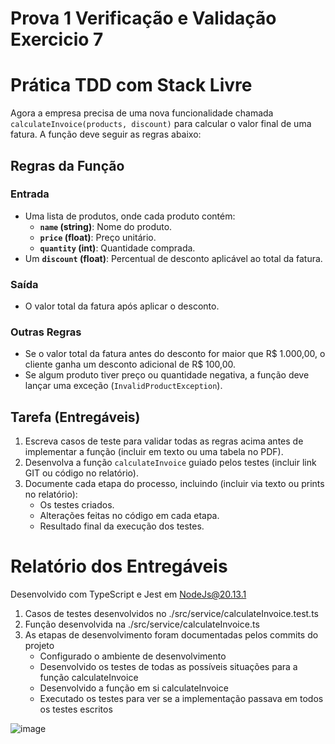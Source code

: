 # Prova 1 Verificação e Validação Exercicio 7 

# Prática TDD com Stack Livre

Agora a empresa precisa de uma nova funcionalidade chamada `calculateInvoice(products, discount)` para calcular o valor final de uma fatura. A função deve seguir as regras abaixo:

## Regras da Função

### Entrada
- Uma lista de produtos, onde cada produto contém:
  - **`name` (string)**: Nome do produto.
  - **`price` (float)**: Preço unitário.
  - **`quantity` (int)**: Quantidade comprada.
- Um **`discount` (float)**: Percentual de desconto aplicável ao total da fatura.

### Saída
- O valor total da fatura após aplicar o desconto.

### Outras Regras
- Se o valor total da fatura antes do desconto for maior que R$ 1.000,00, o cliente ganha um desconto adicional de R$ 100,00.
- Se algum produto tiver preço ou quantidade negativa, a função deve lançar uma exceção (`InvalidProductException`).

## Tarefa (Entregáveis)

1. Escreva casos de teste para validar todas as regras acima antes de implementar a função (incluir em texto ou uma tabela no PDF).
2. Desenvolva a função `calculateInvoice` guiado pelos testes (incluir link GIT ou código no relatório).
3. Documente cada etapa do processo, incluindo (incluir via texto ou prints no relatório):
   - Os testes criados.
   - Alterações feitas no código em cada etapa.
   - Resultado final da execução dos testes.

# Relatório dos Entregáveis
Desenvolvido com TypeScript e Jest em NodeJs@20.13.1

1. Casos de testes desenvolvidos no ./src/service/calculateInvoice.test.ts
2. Função desenvolvida na ./src/service/calculateInvoice.ts
3. As etapas de desenvolvimento foram documentadas pelos commits do projeto
   - Configurado o ambiente de desenvolvimento
   - Desenvolvido os testes de todas as possíveis situações para a função calculateInvoice
   - Desenvolvido a função em si calculateInvoice 
   - Executado os testes para ver se a implementação passava em todos os testes escritos

![image](https://github.com/user-attachments/assets/f4dd74d7-f8e5-44cc-912b-38aaaac5deae)

